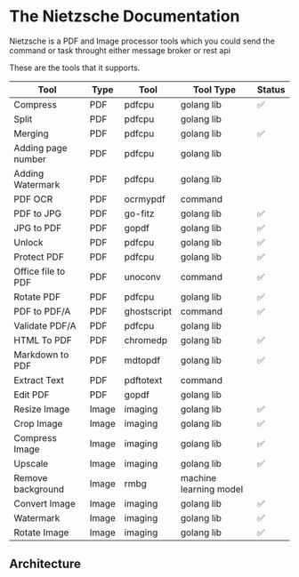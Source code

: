 # The Nietzsche Documentation

Nietzsche is a PDF and Image processor tools which you could send the command or task throught either message broker or rest api

These are the tools that it supports.

| Tool               | Type  | Tool        | Tool Type              | Status |
| ------------------ | ----- | ----------- | ---------------------- | ------ |
| Compress           | PDF   | pdfcpu      | golang lib             | ✅     |
| Split              | PDF   | pdfcpu      | golang lib             |        |
| Merging            | PDF   | pdfcpu      | golang lib             | ✅     |
| Adding page number | PDF   | pdfcpu      | golang lib             |        |
| Adding Watermark   | PDF   | pdfcpu      | golang lib             |        |
| PDF OCR            | PDF   | ocrmypdf    | command                |        |
| PDF to JPG         | PDF   | go-fitz     | golang lib             | ✅     |
| JPG to PDF         | PDF   | gopdf       | golang lib             | ✅     |
| Unlock             | PDF   | pdfcpu      | golang lib             | ✅     |
| Protect PDF        | PDF   | pdfcpu      | golang lib             | ✅     |
| Office file to PDF | PDF   | unoconv     | command                | ✅     |
| Rotate PDF         | PDF   | pdfcpu      | golang lib             | ✅     |
| PDF to PDF/A       | PDF   | ghostscript | command                | ✅     |
| Validate PDF/A     | PDF   | pdfcpu      | golang lib             |        |
| HTML To PDF        | PDF   | chromedp    | golang lib             | ✅     |
| Markdown to PDF    | PDF   | mdtopdf     | golang lib             | ✅     |
| Extract Text       | PDF   | pdftotext   | command                |        |
| Edit PDF           | PDF   | gopdf       | golang lib             |        |
| Resize Image       | Image | imaging     | golang lib             | ✅     |
| Crop Image         | Image | imaging     | golang lib             | ✅     |
| Compress Image     | Image | imaging     | golang lib             | ✅     |
| Upscale            | Image | imaging     | golang lib             | ✅     |
| Remove background  | Image | rmbg        | machine learning model |        |
| Convert Image      | Image | imaging     | golang lib             | ✅     |
| Watermark          | Image | imaging     | golang lib             | ✅     |
| Rotate Image       | Image | imaging     | golang lib             | ✅     |

## Architecture
